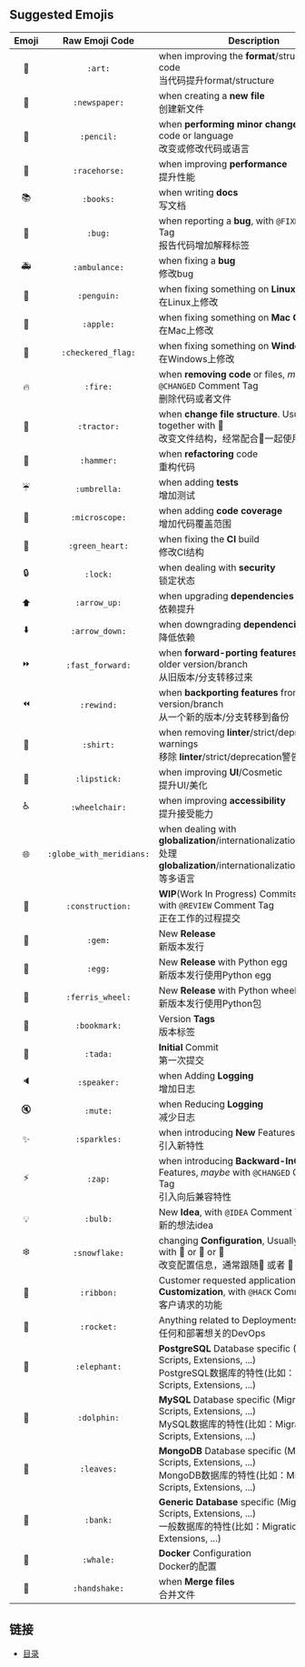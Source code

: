 ## Suggested Emojis

| Emoji | Raw Emoji Code | Description |
|:---:|:---:|---|
| :art: | `:art:` | when improving the **format**/structure of the code <br />当代码提升format/structure |
| :newspaper: | `:newspaper:` | when creating a **new file** <br />创建新文件 |
| :pencil: | `:pencil:` | when **performing minor changes/fixing** the code or language <br />改变或修改代码或语言|
| :racehorse: | `:racehorse:` | when improving **performance** <br />提升性能 |
| :books: | `:books:` | when writing **docs** <br />写文档|
| :bug: | `:bug:` | when reporting a **bug**, with `@FIXME` Comment Tag <br />报告代码增加解释标签|
| :ambulance: | `:ambulance:` | when fixing a **bug** <br />修改bug|
| :penguin: | `:penguin:` | when fixing something on **Linux** <br />在Linux上修改|
| :apple: | `:apple:` | when fixing something on **Mac OS** <br />在Mac上修改|
| :checkered_flag: | `:checkered_flag:` | when fixing something on **Windows** <br />在Windows上修改|
| :fire: | `:fire:` | when **removing code** or files, _maybe_ with `@CHANGED` Comment Tag <br />删除代码或者文件|
| :tractor: | `:tractor:` | when **change file structure**. Usually together with :art: <br />改变文件结构，经常配合:art:一起使用|
| :hammer: | `:hammer:` | when **refactoring** code <br />重构代码|
| :umbrella: | `:umbrella:` | when adding **tests** <br />增加测试|
| :microscope: | `:microscope:` | when adding **code coverage** <br />增加代码覆盖范围|
| :green_heart: | `:green_heart:` | when fixing the **CI** build <br />修改CI结构|
| :lock: | `:lock:` | when dealing with **security** <br />锁定状态 |
| :arrow_up: | `:arrow_up:` | when upgrading **dependencies** <br />依赖提升|
| :arrow_down: | `:arrow_down:` | when downgrading **dependencies** <br />降低依赖|
| :fast_forward: | `:fast_forward:` | when **forward-porting features** from an older version/branch <br />从旧版本/分支转移过来|
| :rewind: | `:rewind:` | when **backporting features** from a newer version/branch <br />从一个新的版本/分支转移到备份|
| :shirt: | `:shirt:` | when removing **linter**/strict/deprecation warnings <br />移除 **linter**/strict/deprecation警告|
| :lipstick: | `:lipstick:` | when improving **UI**/Cosmetic <br />提升UI/美化|
| :wheelchair: | `:wheelchair:` | when improving **accessibility** <br />提升接受能力|
| :globe_with_meridians: | `:globe_with_meridians:` | when dealing with **globalization**/internationalization/i18n/g11n <br />处理**globalization**/internationalization/i18n/g11n等多语言|
| :construction: | `:construction:` | **WIP**(Work In Progress) Commits, _maybe_ with `@REVIEW` Comment Tag <br />正在工作的过程提交|
| :gem: | `:gem:` | New **Release** <br />新版本发行|
| :egg: | `:egg:` | New **Release** with Python egg <br />新版本发行使用Python egg|
| :ferris_wheel: | `:ferris_wheel:` | New **Release** with Python wheel package <br />新版本发行使用Python包|
| :bookmark: | `:bookmark:` | Version **Tags** <br />版本标签|
| :tada: | `:tada:` | **Initial** Commit <br />第一次提交|
| :speaker: | `:speaker:` | when Adding **Logging** <br />增加日志|
| :mute: | `:mute:` | when Reducing **Logging** <br />减少日志|
| :sparkles: | `:sparkles:` | when introducing **New** Features <br />引入新特性|
| :zap: | `:zap:` | when introducing **Backward-InCompatible** Features, _maybe_ with `@CHANGED` Comment Tag<br /> 引入向后兼容特性|
| :bulb: | `:bulb:` | New **Idea**, with `@IDEA` Comment Tag <br />新的想法idea|
| :snowflake: | `:snowflake:` | changing **Configuration**, Usually together with :penguin: or :ribbon: or :rocket: <br />改变配置信息，通常跟随:penguin: 或者 :ribbon: 或者 :rocket:|
| :ribbon: | `:ribbon:` | Customer requested application **Customization**, with `@HACK` Comment Tag <br />客户请求的功能|
| :rocket: | `:rocket:` | Anything related to Deployments/**DevOps** <br />任何和部署想关的DevOps |
| :elephant: | `:elephant:` | **PostgreSQL** Database specific (Migrations, Scripts, Extensions, ...) <br /> PostgreSQL数据库的特性(比如：Migrations, Scripts, Extensions, ...)|
| :dolphin: | `:dolphin:` | **MySQL** Database specific (Migrations, Scripts, Extensions, ...) <br />MySQL数据库的特性(比如：Migrations, Scripts, Extensions, ...)|
| :leaves: | `:leaves:` | **MongoDB** Database specific (Migrations, Scripts, Extensions, ...) <br />MongoDB数据库的特性(比如：Migrations, Scripts, Extensions, ...)|
| :bank: | `:bank:` | **Generic Database** specific (Migrations, Scripts, Extensions, ...) <br />一般数据库的特性(比如：Migrations, Scripts, Extensions, ...)|
| :whale: | `:whale:` | **Docker** Configuration<br /> Docker的配置|
| :handshake: | `:handshake:` | when **Merge files** <br />合并文件|


## 链接
- [目录](https://github.com/sunnygocms/gobook/blob/master/menu.md)